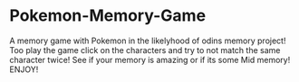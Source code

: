 # Pokemon-Memory-Game
A memory game with Pokemon in the likelyhood of odins memory project!
Too play the game click on the characters and try to not match the same character twice!
See if your memory is amazing or if its some Mid memory! 
ENJOY!
